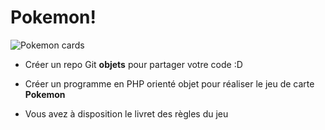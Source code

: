 # Pokemon!

![Pokemon cards](http://www.insert-coin.fr/wp-content/uploads/2013/10/XY0_FR_3.jpg)


* Créer un repo Git **objets** pour partager votre code :D

* Créer un programme en PHP orienté objet pour réaliser le jeu de carte **Pokemon**

* Vous avez à disposition le livret des règles du jeu
